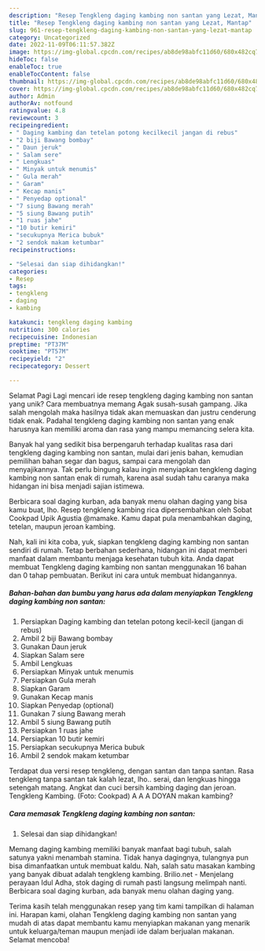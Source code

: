 ```yaml
---
description: "Resep Tengkleng daging kambing non santan yang Lezat, Mantap"
title: "Resep Tengkleng daging kambing non santan yang Lezat, Mantap"
slug: 961-resep-tengkleng-daging-kambing-non-santan-yang-lezat-mantap
category: Uncategorized
date: 2022-11-09T06:11:57.382Z
image: https://img-global.cpcdn.com/recipes/ab8de98abfc11d60/680x482cq70/tengkleng-daging-kambing-non-santan-foto-resep-utama.jpg
hideToc: false
enableToc: true
enableTocContent: false
thumbnail: https://img-global.cpcdn.com/recipes/ab8de98abfc11d60/680x482cq70/tengkleng-daging-kambing-non-santan-foto-resep-utama.jpg
cover: https://img-global.cpcdn.com/recipes/ab8de98abfc11d60/680x482cq70/tengkleng-daging-kambing-non-santan-foto-resep-utama.jpg
author: Admin
authorAv: notfound
ratingvalue: 4.8
reviewcount: 3
recipeingredient:
- " Daging kambing dan tetelan potong kecilkecil jangan di rebus"
- "2 biji Bawang bombay"
- " Daun jeruk"
- " Salam sere"
- " Lengkuas"
- " Minyak untuk menumis"
- " Gula merah"
- " Garam"
- " Kecap manis"
- " Penyedap optional"
- "7 siung Bawang merah"
- "5 siung Bawang putih"
- "1 ruas jahe"
- "10 butir kemiri"
- "secukupnya Merica bubuk"
- "2 sendok makam ketumbar"
recipeinstructions:

- "Selesai dan siap dihidangkan!"
categories:
- Resep
tags:
- tengkleng
- daging
- kambing

katakunci: tengkleng daging kambing 
nutrition: 300 calories
recipecuisine: Indonesian
preptime: "PT37M"
cooktime: "PT57M"
recipeyield: "2"
recipecategory: Dessert

---
```



Selamat Pagi Lagi mencari ide resep tengkleng daging kambing non santan yang unik? Cara membuatnya memang Agak susah-susah gampang. Jika salah mengolah maka hasilnya tidak akan memuaskan dan justru cenderung tidak enak. Padahal tengkleng daging kambing non santan yang enak harusnya kan memiliki aroma dan rasa yang mampu memancing selera kita.


Banyak hal yang sedikit bisa berpengaruh terhadap kualitas rasa dari tengkleng daging kambing non santan, mulai dari jenis bahan, kemudian pemilihan bahan segar dan bagus, sampai cara mengolah dan menyajikannya. Tak perlu bingung kalau ingin menyiapkan tengkleng daging kambing non santan enak di rumah, karena asal sudah tahu caranya maka hidangan ini bisa menjadi sajian istimewa.

Berbicara soal daging kurban, ada banyak menu olahan daging yang bisa kamu buat, lho. Resep tengkleng kambing rica dipersembahkan oleh Sobat Cookpad Upik Agustia @mamake. Kamu dapat pula menambahkan daging, tetelan, maupun jeroan kambing.


Nah, kali ini kita coba, yuk, siapkan tengkleng daging kambing non santan sendiri di rumah. Tetap berbahan sederhana, hidangan ini dapat memberi manfaat dalam membantu menjaga kesehatan tubuh kita. Anda dapat membuat Tengkleng daging kambing non santan menggunakan 16 bahan dan 0 tahap pembuatan. Berikut ini cara untuk membuat hidangannya.

<!--inarticleads1-->

##### Bahan-bahan dan bumbu yang harus ada dalam menyiapkan Tengkleng daging kambing non santan:

1. Persiapkan  Daging kambing dan tetelan potong kecil-kecil (jangan di rebus)
1. Ambil 2 biji Bawang bombay
1. Gunakan  Daun jeruk
1. Siapkan  Salam sere
1. Ambil  Lengkuas
1. Persiapkan  Minyak untuk menumis
1. Persiapkan  Gula merah
1. Siapkan  Garam
1. Gunakan  Kecap manis
1. Siapkan  Penyedap (optional)
1. Gunakan 7 siung Bawang merah
1. Ambil 5 siung Bawang putih
1. Persiapkan 1 ruas jahe
1. Persiapkan 10 butir kemiri
1. Persiapkan secukupnya Merica bubuk
1. Ambil 2 sendok makam ketumbar


Terdapat dua versi resep tengkleng, dengan santan dan tanpa santan. Rasa tengkleng tanpa santan tak kalah lezat, lho.. serai, dan lengkuas hingga setengah matang. Angkat dan cuci bersih kambing daging dan jeroan. Tengkleng Kambing. (Foto: Cookpad) A A A DOYAN makan kambing? 

<!--inarticleads2-->

##### Cara memasak Tengkleng daging kambing non santan:


1. Selesai dan siap dihidangkan!

Memang daging kambing memiliki banyak manfaat bagi tubuh, salah satunya yakni menambah stamina. Tidak hanya dagingnya, tulangnya pun bisa dimanfaatkan untuk membuat kaldu. Nah, salah satu masakan kambing yang banyak dibuat adalah tengkleng kambing. Brilio.net - Menjelang perayaan Idul Adha, stok daging di rumah pasti langsung melimpah nanti. Berbicara soal daging kurban, ada banyak menu olahan daging yang. 

Terima kasih telah menggunakan resep yang tim kami tampilkan di halaman ini. Harapan kami, olahan Tengkleng daging kambing non santan yang mudah di atas dapat membantu kamu menyiapkan makanan yang menarik untuk keluarga/teman maupun menjadi ide dalam berjualan makanan. Selamat mencoba!
